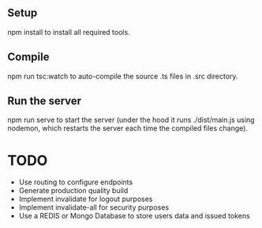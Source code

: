 ## Setup

npm install to install all required tools.

## Compile

npm run tsc:watch to auto-compile the source .ts files in .src directory.

## Run the server

npm run serve to start the server (under the hood it runs ./dist/main.js using nodemon, which restarts the server each time the compiled files change).

# TODO

- Use routing to configure endpoints
- Generate production quality build
- Implement invalidate for logout purposes
- Implement invalidate-all for security purposes
- Use a REDIS or Mongo Database to store users data and issued tokens
